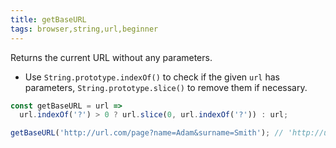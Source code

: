 ```yaml
---
title: getBaseURL
tags: browser,string,url,beginner
---
```


Returns the current URL without any parameters.

- Use `String.prototype.indexOf()` to check if the given `url` has parameters, `String.prototype.slice()` to remove them if necessary.

```js
const getBaseURL = url =>
  url.indexOf('?') > 0 ? url.slice(0, url.indexOf('?')) : url;
```

```js
getBaseURL('http://url.com/page?name=Adam&surname=Smith'); // 'http://url.com/page'
```
